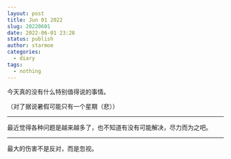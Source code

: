 ```yaml
---
layout: post
title: Jun 01 2022
slug: 20220601
date: 2022-06-01 23:28
status: publish
author: starmoe
categories: 
  - diary
tags:
  - nothing
---
```

今天真的没有什么特别值得说的事情。

（对了据说暑假可能只有一个星期（悲））

---

最近觉得各种问题是越来越多了，也不知道有没有可能解决，尽力而为之吧。

---

最大的伤害不是反对，而是忽视。
